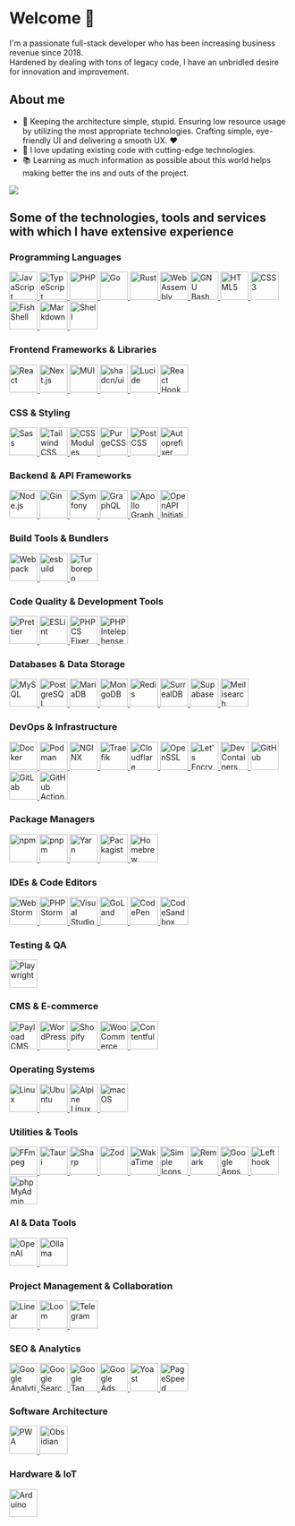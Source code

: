 # Welcome 👋

I'm a passionate full-stack developer who has been increasing business revenue since 2018. <br/>Hardened by dealing with tons of legacy code, I have an unbridled desire for innovation and improvement.

## About me
- 🎯 Keeping the architecture simple, stupid. Ensuring low resource usage by utilizing the most appropriate technologies. Crafting simple, eye-friendly UI and delivering a smooth UX. ❤️
- 🎲 I love updating existing code with cutting-edge technologies.
- 📚  Learning as much information as possible about this world helps making better the ins and outs of the project.

<picture>
   <source srcset="https://github-readme-stats.vercel.app/api?username=l-you&show_icons=true&hide=stars&show=reviews,discussions_started,discussions_answered,prs_merged,prs_merged_percentage&include_all_commits=true" media="(prefers-color-scheme: light)">
  <img src="https://github-readme-stats.vercel.app/api?username=l-you&show_icons=true&hide=stars&show=reviews,discussions_started,discussions_answered,prs_merged,prs_merged_percentage&include_all_commits=true&theme=dark" />

</picture>


## Some of the technologies, tools and services with which I have extensive experience

### Programming Languages
<a href="https://developer.mozilla.org/en-US/docs/Web/JavaScript" target="_blank" rel="noopener noreferrer">
  <picture>
    <source srcset="https://cdn.simpleicons.org/javascript/dark?s=1" media="(prefers-color-scheme: light)">
    <source srcset="https://cdn.simpleicons.org/javascript/white" media="(prefers-color-scheme: dark)">
    <img height="50" width="50" src="https://cdn.simpleicons.org/javascript/dark?s=1" alt="JavaScript" title="JavaScript">
  </picture>
</a>

<a href="https://www.typescriptlang.org/" target="_blank" rel="noopener noreferrer">
  <picture>
    <source srcset="https://cdn.simpleicons.org/typescript/dark?s=1" media="(prefers-color-scheme: light)">
    <source srcset="https://cdn.simpleicons.org/typescript/white" media="(prefers-color-scheme: dark)">
    <img height="50" width="50" src="https://cdn.simpleicons.org/typescript/dark?s=1" alt="TypeScript" title="TypeScript">
  </picture>
</a>

<a href="https://www.php.net/" target="_blank" rel="noopener noreferrer">
  <picture>
    <source srcset="https://cdn.simpleicons.org/php/dark?s=1" media="(prefers-color-scheme: light)">
    <source srcset="https://cdn.simpleicons.org/php/white" media="(prefers-color-scheme: dark)">
    <img height="50" width="50" src="https://cdn.simpleicons.org/php/dark?s=1" alt="PHP" title="PHP">
  </picture>
</a>

<a href="https://go.dev/" target="_blank" rel="noopener noreferrer">
  <picture>
    <source srcset="https://cdn.simpleicons.org/go/dark?s=1" media="(prefers-color-scheme: light)">
    <source srcset="https://cdn.simpleicons.org/go/white" media="(prefers-color-scheme: dark)">
    <img height="50" width="50" src="https://cdn.simpleicons.org/go/dark?s=1" alt="Go" title="Go">
  </picture>
</a>

<a href="https://www.rust-lang.org/" target="_blank" rel="noopener noreferrer">
  <picture>
    <source srcset="https://cdn.simpleicons.org/rust/dark?s=1" media="(prefers-color-scheme: light)">
    <source srcset="https://cdn.simpleicons.org/rust/white" media="(prefers-color-scheme: dark)">
    <img height="50" width="50" src="https://cdn.simpleicons.org/rust/dark?s=1" alt="Rust" title="Rust">
  </picture>
</a>

<a href="https://webassembly.org/" target="_blank" rel="noopener noreferrer">
  <picture>
    <source srcset="https://cdn.simpleicons.org/webassembly/dark?s=1" media="(prefers-color-scheme: light)">
    <source srcset="https://cdn.simpleicons.org/webassembly/white" media="(prefers-color-scheme: dark)">
    <img height="50" width="50" src="https://cdn.simpleicons.org/webassembly/dark?s=1" alt="WebAssembly" title="WebAssembly">
  </picture>
</a>

<a href="https://www.gnu.org/software/bash/" target="_blank" rel="noopener noreferrer">
  <picture>
    <source srcset="https://cdn.simpleicons.org/gnubash/dark?s=1" media="(prefers-color-scheme: light)">
    <source srcset="https://cdn.simpleicons.org/gnubash/white" media="(prefers-color-scheme: dark)">
    <img height="50" width="50" src="https://cdn.simpleicons.org/gnubash/dark?s=1" alt="GNU Bash" title="GNU Bash">
  </picture>
</a>

<a href="https://html.spec.whatwg.org/" target="_blank" rel="noopener noreferrer">
  <picture>
    <source srcset="https://cdn.simpleicons.org/html5/dark?s=1" media="(prefers-color-scheme: light)">
    <source srcset="https://cdn.simpleicons.org/html5/white" media="(prefers-color-scheme: dark)">
    <img height="50" width="50" src="https://cdn.simpleicons.org/html5/dark?s=1" alt="HTML5" title="HTML5">
  </picture>
</a>

<a href="https://www.w3.org/Style/CSS/" target="_blank" rel="noopener noreferrer">
  <picture>
    <source srcset="https://cdn.simpleicons.org/css3/dark?s=1" media="(prefers-color-scheme: light)">
    <source srcset="https://cdn.simpleicons.org/css3/white" media="(prefers-color-scheme: dark)">
    <img height="50" width="50" src="https://cdn.simpleicons.org/css3/dark?s=1" alt="CSS3" title="CSS3">
  </picture>
</a>

<a href="https://fishshell.com/" target="_blank" rel="noopener noreferrer">
  <picture>
    <source srcset="https://cdn.simpleicons.org/fishshell/dark?s=1" media="(prefers-color-scheme: light)">
    <source srcset="https://cdn.simpleicons.org/fishshell/white" media="(prefers-color-scheme: dark)">
    <img height="50" width="50" src="https://cdn.simpleicons.org/fishshell/dark?s=1" alt="Fish Shell" title="Fish Shell">
  </picture>
</a>

<a href="https://www.markdownguide.org/" target="_blank" rel="noopener noreferrer">
  <picture>
    <source srcset="https://cdn.simpleicons.org/markdown/dark?s=1" media="(prefers-color-scheme: light)">
    <source srcset="https://cdn.simpleicons.org/markdown/white" media="(prefers-color-scheme: dark)">
    <img height="50" width="50" src="https://cdn.simpleicons.org/markdown/dark?s=1" alt="Markdown" title="Markdown">
  </picture>
</a>

<a href="https://www.shell.com/" target="_blank" rel="noopener noreferrer">
  <picture>
    <source srcset="https://cdn.simpleicons.org/shell/dark?s=1" media="(prefers-color-scheme: light)">
    <source srcset="https://cdn.simpleicons.org/shell/white" media="(prefers-color-scheme: dark)">
    <img height="50" width="50" src="https://cdn.simpleicons.org/shell/dark?s=1" alt="Shell" title="Shell">
  </picture>
</a>

### Frontend Frameworks & Libraries
<a href="https://react.dev/" target="_blank" rel="noopener noreferrer">
  <picture>
    <source srcset="https://cdn.simpleicons.org/react/dark?s=1" media="(prefers-color-scheme: light)">
    <source srcset="https://cdn.simpleicons.org/react/white" media="(prefers-color-scheme: dark)">
    <img height="50" width="50" src="https://cdn.simpleicons.org/react/dark?s=1" alt="React" title="React">
  </picture>
</a>

<a href="https://nextjs.org/" target="_blank" rel="noopener noreferrer">
  <picture>
    <source srcset="https://cdn.simpleicons.org/nextdotjs/dark?s=1" media="(prefers-color-scheme: light)">
    <source srcset="https://cdn.simpleicons.org/nextdotjs/white" media="(prefers-color-scheme: dark)">
    <img height="50" width="50" src="https://cdn.simpleicons.org/nextdotjs/dark?s=1" alt="Next.js" title="Next.js">
  </picture>
</a>

<a href="https://mui.com/" target="_blank" rel="noopener noreferrer">
  <picture>
    <source srcset="https://cdn.simpleicons.org/mui/dark?s=1" media="(prefers-color-scheme: light)">
    <source srcset="https://cdn.simpleicons.org/mui/white" media="(prefers-color-scheme: dark)">
    <img height="50" width="50" src="https://cdn.simpleicons.org/mui/dark?s=1" alt="MUI" title="MUI">
  </picture>
</a>

<a href="https://ui.shadcn.dev/" target="_blank" rel="noopener noreferrer">
  <picture>
    <source srcset="https://cdn.simpleicons.org/shadcnui/dark?s=1" media="(prefers-color-scheme: light)">
    <source srcset="https://cdn.simpleicons.org/shadcnui/white" media="(prefers-color-scheme: dark)">
    <img height="50" width="50" src="https://cdn.simpleicons.org/shadcnui/dark?s=1" alt="shadcn/ui" title="shadcn/ui">
  </picture>
</a>

<a href="https://lucide.dev/" target="_blank" rel="noopener noreferrer">
  <picture>
    <source srcset="https://cdn.simpleicons.org/lucide/dark?s=1" media="(prefers-color-scheme: light)">
    <source srcset="https://cdn.simpleicons.org/lucide/white" media="(prefers-color-scheme: dark)">
    <img height="50" width="50" src="https://cdn.simpleicons.org/lucide/dark?s=1" alt="Lucide" title="Lucide">
  </picture>
</a>

<a href="https://react-hook-form.com/" target="_blank" rel="noopener noreferrer">
  <picture>
    <source srcset="https://cdn.simpleicons.org/reacthookform/dark?s=1" media="(prefers-color-scheme: light)">
    <source srcset="https://cdn.simpleicons.org/reacthookform/white" media="(prefers-color-scheme: dark)">
    <img height="50" width="50" src="https://cdn.simpleicons.org/reacthookform/dark?s=1" alt="React Hook Form" title="React Hook Form">
  </picture>
</a>

### CSS & Styling
<a href="https://sass-lang.com/" target="_blank" rel="noopener noreferrer">
  <picture>
    <source srcset="https://cdn.simpleicons.org/sass/dark?s=1" media="(prefers-color-scheme: light)">
    <source srcset="https://cdn.simpleicons.org/sass/white" media="(prefers-color-scheme: dark)">
    <img height="50" width="50" src="https://cdn.simpleicons.org/sass/dark?s=1" alt="Sass" title="Sass">
  </picture>
</a>

<a href="https://tailwindcss.com/" target="_blank" rel="noopener noreferrer">
  <picture>
    <source srcset="https://cdn.simpleicons.org/tailwindcss/dark?s=1" media="(prefers-color-scheme: light)">
    <source srcset="https://cdn.simpleicons.org/tailwindcss/white" media="(prefers-color-scheme: dark)">
    <img height="50" width="50" src="https://cdn.simpleicons.org/tailwindcss/dark?s=1" alt="Tailwind CSS" title="Tailwind CSS">
  </picture>
</a>

<a href="https://github.com/css-modules/css-modules" target="_blank" rel="noopener noreferrer">
  <picture>
    <source srcset="https://cdn.simpleicons.org/cssmodules/dark?s=1" media="(prefers-color-scheme: light)">
    <source srcset="https://cdn.simpleicons.org/cssmodules/white" media="(prefers-color-scheme: dark)">
    <img height="50" width="50" src="https://cdn.simpleicons.org/cssmodules/dark?s=1" alt="CSS Modules" title="CSS Modules">
  </picture>
</a>

<a href="https://github.com/FullHuman/purgecss" target="_blank" rel="noopener noreferrer">
  <picture>
    <source srcset="https://cdn.simpleicons.org/purgecss/dark?s=1" media="(prefers-color-scheme: light)">
    <source srcset="https://cdn.simpleicons.org/purgecss/white" media="(prefers-color-scheme: dark)">
    <img height="50" width="50" src="https://cdn.simpleicons.org/purgecss/dark?s=1" alt="PurgeCSS" title="PurgeCSS">
  </picture>
</a>

<a href="https://postcss.org/" target="_blank" rel="noopener noreferrer">
  <picture>
    <source srcset="https://cdn.simpleicons.org/postcss/dark?s=1" media="(prefers-color-scheme: light)">
    <source srcset="https://cdn.simpleicons.org/postcss/white" media="(prefers-color-scheme: dark)">
    <img height="50" width="50" src="https://cdn.simpleicons.org/postcss/dark?s=1" alt="PostCSS" title="PostCSS">
  </picture>
</a>

<a href="https://github.com/postcss/autoprefixer" target="_blank" rel="noopener noreferrer">
  <picture>
    <source srcset="https://cdn.simpleicons.org/autoprefixer/dark?s=1" media="(prefers-color-scheme: light)">
    <source srcset="https://cdn.simpleicons.org/autoprefixer/white" media="(prefers-color-scheme: dark)">
    <img height="50" width="50" src="https://cdn.simpleicons.org/autoprefixer/dark?s=1" alt="Autoprefixer" title="Autoprefixer">
  </picture>
</a>

### Backend & API Frameworks
<a href="https://nodejs.org/" target="_blank" rel="noopener noreferrer">
  <picture>
    <source srcset="https://cdn.simpleicons.org/nodedotjs/dark?s=1" media="(prefers-color-scheme: light)">
    <source srcset="https://cdn.simpleicons.org/nodedotjs/white" media="(prefers-color-scheme: dark)">
    <img height="50" width="50" src="https://cdn.simpleicons.org/nodedotjs/dark?s=1" alt="Node.js" title="Node.js">
  </picture>
</a>

<a href="https://gin-gonic.com/" target="_blank" rel="noopener noreferrer">
  <picture>
    <source srcset="https://cdn.simpleicons.org/gin/dark?s=1" media="(prefers-color-scheme: light)">
    <source srcset="https://cdn.simpleicons.org/gin/white" media="(prefers-color-scheme: dark)">
    <img height="50" width="50" src="https://cdn.simpleicons.org/gin/dark?s=1" alt="Gin" title="Gin">
  </picture>
</a>

<a href="https://symfony.com/" target="_blank" rel="noopener noreferrer">
  <picture>
    <source srcset="https://cdn.simpleicons.org/symfony/dark?s=1" media="(prefers-color-scheme: light)">
    <source srcset="https://cdn.simpleicons.org/symfony/white" media="(prefers-color-scheme: dark)">
    <img height="50" width="50" src="https://cdn.simpleicons.org/symfony/dark?s=1" alt="Symfony" title="Symfony">
  </picture>
</a>

<a href="https://graphql.org/" target="_blank" rel="noopener noreferrer">
  <picture>
    <source srcset="https://cdn.simpleicons.org/graphql/dark?s=1" media="(prefers-color-scheme: light)">
    <source srcset="https://cdn.simpleicons.org/graphql/white" media="(prefers-color-scheme: dark)">
    <img height="50" width="50" src="https://cdn.simpleicons.org/graphql/dark?s=1" alt="GraphQL" title="GraphQL">
  </picture>
</a>

<a href="https://www.apollographql.com/" target="_blank" rel="noopener noreferrer">
  <picture>
    <source srcset="https://cdn.simpleicons.org/apollographql/dark?s=1" media="(prefers-color-scheme: light)">
    <source srcset="https://cdn.simpleicons.org/apollographql/white" media="(prefers-color-scheme: dark)">
    <img height="50" width="50" src="https://cdn.simpleicons.org/apollographql/dark?s=1" alt="Apollo GraphQL" title="Apollo GraphQL">
  </picture>
</a>

<a href="https://www.openapis.org/" target="_blank" rel="noopener noreferrer">
  <picture>
    <source srcset="https://cdn.simpleicons.org/openapiinitiative/dark?s=1" media="(prefers-color-scheme: light)">
    <source srcset="https://cdn.simpleicons.org/openapiinitiative/white" media="(prefers-color-scheme: dark)">
    <img height="50" width="50" src="https://cdn.simpleicons.org/openapiinitiative/dark?s=1" alt="OpenAPI Initiative" title="OpenAPI Initiative">
  </picture>
</a>

### Build Tools & Bundlers
<a href="https://webpack.js.org/" target="_blank" rel="noopener noreferrer">
  <picture>
    <source srcset="https://cdn.simpleicons.org/webpack/dark?s=1" media="(prefers-color-scheme: light)">
    <source srcset="https://cdn.simpleicons.org/webpack/white" media="(prefers-color-scheme: dark)">
    <img height="50" width="50" src="https://cdn.simpleicons.org/webpack/dark?s=1" alt="Webpack" title="Webpack">
  </picture>
</a>

<a href="https://esbuild.github.io/" target="_blank" rel="noopener noreferrer">
  <picture>
    <source srcset="https://cdn.simpleicons.org/esbuild/dark?s=1" media="(prefers-color-scheme: light)">
    <source srcset="https://cdn.simpleicons.org/esbuild/white" media="(prefers-color-scheme: dark)">
    <img height="50" width="50" src="https://cdn.simpleicons.org/esbuild/dark?s=1" alt="esbuild" title="esbuild">
  </picture>
</a>

<a href="https://turborepo.org/" target="_blank" rel="noopener noreferrer">
  <picture>
    <source srcset="https://cdn.simpleicons.org/turborepo/dark?s=1" media="(prefers-color-scheme: light)">
    <source srcset="https://cdn.simpleicons.org/turborepo/white" media="(prefers-color-scheme: dark)">
    <img height="50" width="50" src="https://cdn.simpleicons.org/turborepo/dark?s=1" alt="Turborepo" title="Turborepo">
  </picture>
</a>

### Code Quality & Development Tools
<a href="https://prettier.io/" target="_blank" rel="noopener noreferrer">
  <picture>
    <source srcset="https://cdn.simpleicons.org/prettier/dark?s=1" media="(prefers-color-scheme: light)">
    <source srcset="https://cdn.simpleicons.org/prettier/white" media="(prefers-color-scheme: dark)">
    <img height="50" width="50" src="https://cdn.simpleicons.org/prettier/dark?s=1" alt="Prettier" title="Prettier">
  </picture>
</a>

<a href="https://eslint.org/" target="_blank" rel="noopener noreferrer">
  <picture>
    <source srcset="https://cdn.simpleicons.org/eslint/dark?s=1" media="(prefers-color-scheme: light)">
    <source srcset="https://cdn.simpleicons.org/eslint/white" media="(prefers-color-scheme: dark)">
    <img height="50" width="50" src="https://cdn.simpleicons.org/eslint/dark?s=1" alt="ESLint" title="ESLint">
  </picture>
</a>

<a href="https://github.com/PHP-CS-Fixer/PHP-CS-Fixer" target="_blank" rel="noopener noreferrer">
  <picture>
    <source srcset="https://cdn.simpleicons.org/phpcsfixer/dark?s=1" media="(prefers-color-scheme: light)">
    <source srcset="https://cdn.simpleicons.org/phpcsfixer/white" media="(prefers-color-scheme: dark)">
    <img height="50" width="50" src="https://cdn.simpleicons.org/phpcsfixer/dark?s=1" alt="PHP CS Fixer" title="PHP CS Fixer">
  </picture>
</a>

<a href="https://intelephense.com/" target="_blank" rel="noopener noreferrer">
  <picture>
    <source srcset="https://cdn.simpleicons.org/phpintellephense/dark?s=1" media="(prefers-color-scheme: light)">
    <source srcset="https://cdn.simpleicons.org/phpintellephense/white" media="(prefers-color-scheme: dark)">
    <img height="50" width="50" src="https://cdn.simpleicons.org/phpintellephense/dark?s=1" alt="PHP Intelephense" title="PHP Intelephense">
  </picture>
</a>

### Databases & Data Storage
<a href="https://www.mysql.com/" target="_blank" rel="noopener noreferrer">
  <picture>
    <source srcset="https://cdn.simpleicons.org/mysql/dark?s=1" media="(prefers-color-scheme: light)">
    <source srcset="https://cdn.simpleicons.org/mysql/white" media="(prefers-color-scheme: dark)">
    <img height="50" width="50" src="https://cdn.simpleicons.org/mysql/dark?s=1" alt="MySQL" title="MySQL">
  </picture>
</a>

<a href="https://www.postgresql.org/" target="_blank" rel="noopener noreferrer">
  <picture>
    <source srcset="https://cdn.simpleicons.org/postgresql/dark?s=1" media="(prefers-color-scheme: light)">
    <source srcset="https://cdn.simpleicons.org/postgresql/white" media="(prefers-color-scheme: dark)">
    <img height="50" width="50" src="https://cdn.simpleicons.org/postgresql/dark?s=1" alt="PostgreSQL" title="PostgreSQL">
  </picture>
</a>

<a href="https://mariadb.org/" target="_blank" rel="noopener noreferrer">
  <picture>
    <source srcset="https://cdn.simpleicons.org/mariadb/dark?s=1" media="(prefers-color-scheme: light)">
    <source srcset="https://cdn.simpleicons.org/mariadb/white" media="(prefers-color-scheme: dark)">
    <img height="50" width="50" src="https://cdn.simpleicons.org/mariadb/dark?s=1" alt="MariaDB" title="MariaDB">
  </picture>
</a>

<a href="https://www.mongodb.com/" target="_blank" rel="noopener noreferrer">
  <picture>
    <source srcset="https://cdn.simpleicons.org/mongodb/dark?s=1" media="(prefers-color-scheme: light)">
    <source srcset="https://cdn.simpleicons.org/mongodb/white" media="(prefers-color-scheme: dark)">
    <img height="50" width="50" src="https://cdn.simpleicons.org/mongodb/dark?s=1" alt="MongoDB" title="MongoDB">
  </picture>
</a>

<a href="https://redis.io/" target="_blank" rel="noopener noreferrer">
  <picture>
    <source srcset="https://cdn.simpleicons.org/redis/dark?s=1" media="(prefers-color-scheme: light)">
    <source srcset="https://cdn.simpleicons.org/redis/white" media="(prefers-color-scheme: dark)">
    <img height="50" width="50" src="https://cdn.simpleicons.org/redis/dark?s=1" alt="Redis" title="Redis">
  </picture>
</a>

<a href="https://surrealdb.com/" target="_blank" rel="noopener noreferrer">
  <picture>
    <source srcset="https://cdn.simpleicons.org/surrealdb/dark?s=1" media="(prefers-color-scheme: light)">
    <source srcset="https://cdn.simpleicons.org/surrealdb/white" media="(prefers-color-scheme: dark)">
    <img height="50" width="50" src="https://cdn.simpleicons.org/surrealdb/dark?s=1" alt="SurrealDB" title="SurrealDB">
  </picture>
</a>

<a href="https://supabase.com/" target="_blank" rel="noopener noreferrer">
  <picture>
    <source srcset="https://cdn.simpleicons.org/supabase/dark?s=1" media="(prefers-color-scheme: light)">
    <source srcset="https://cdn.simpleicons.org/supabase/white" media="(prefers-color-scheme: dark)">
    <img height="50" width="50" src="https://cdn.simpleicons.org/supabase/dark?s=1" alt="Supabase" title="Supabase">
  </picture>
</a>

<a href="https://meilisearch.com/" target="_blank" rel="noopener noreferrer">
  <picture>
    <source srcset="https://cdn.simpleicons.org/meilisearch/dark?s=1" media="(prefers-color-scheme: light)">
    <source srcset="https://cdn.simpleicons.org/meilisearch/white" media="(prefers-color-scheme: dark)">
    <img height="50" width="50" src="https://cdn.simpleicons.org/meilisearch/dark?s=1" alt="Meilisearch" title="Meilisearch">
  </picture>
</a>

### DevOps & Infrastructure
<a href="https://www.docker.com/" target="_blank" rel="noopener noreferrer">
  <picture>
    <source srcset="https://cdn.simpleicons.org/docker/dark?s=1" media="(prefers-color-scheme: light)">
    <source srcset="https://cdn.simpleicons.org/docker/white" media="(prefers-color-scheme: dark)">
    <img height="50" width="50" src="https://cdn.simpleicons.org/docker/dark?s=1" alt="Docker" title="Docker">
  </picture>
</a>

<a href="https://podman.io/" target="_blank" rel="noopener noreferrer">
  <picture>
    <source srcset="https://cdn.simpleicons.org/podman/dark?s=1" media="(prefers-color-scheme: light)">
    <source srcset="https://cdn.simpleicons.org/podman/white" media="(prefers-color-scheme: dark)">
    <img height="50" width="50" src="https://cdn.simpleicons.org/podman/dark?s=1" alt="Podman" title="Podman">
  </picture>
</a>

<a href="https://www.nginx.com/" target="_blank" rel="noopener noreferrer">
  <picture>
    <source srcset="https://cdn.simpleicons.org/nginx/dark?s=1" media="(prefers-color-scheme: light)">
    <source srcset="https://cdn.simpleicons.org/nginx/white" media="(prefers-color-scheme: dark)">
    <img height="50" width="50" src="https://cdn.simpleicons.org/nginx/dark?s=1" alt="NGINX" title="NGINX">
  </picture>
</a>

<a href="https://traefik.io/" target="_blank" rel="noopener noreferrer">
  <picture>
    <source srcset="https://cdn.simpleicons.org/traefikproxy/dark?s=1" media="(prefers-color-scheme: light)">
    <source srcset="https://cdn.simpleicons.org/traefikproxy/white" media="(prefers-color-scheme: dark)">
    <img height="50" width="50" src="https://cdn.simpleicons.org/traefikproxy/dark?s=1" alt="Traefik" title="Traefik">
  </picture>
</a>

<a href="https://www.cloudflare.com/" target="_blank" rel="noopener noreferrer">
  <picture>
    <source srcset="https://cdn.simpleicons.org/cloudflare/dark?s=1" media="(prefers-color-scheme: light)">
    <source srcset="https://cdn.simpleicons.org/cloudflare/white" media="(prefers-color-scheme: dark)">
    <img height="50" width="50" src="https://cdn.simpleicons.org/cloudflare/dark?s=1" alt="Cloudflare" title="Cloudflare">
  </picture>
</a>

<a href="https://www.openssl.org/" target="_blank" rel="noopener noreferrer">
  <picture>
    <source srcset="https://cdn.simpleicons.org/openssl/dark?s=1" media="(prefers-color-scheme: light)">
    <source srcset="https://cdn.simpleicons.org/openssl/white" media="(prefers-color-scheme: dark)">
    <img height="50" width="50" src="https://cdn.simpleicons.org/openssl/dark?s=1" alt="OpenSSL" title="OpenSSL">
  </picture>
</a>

<a href="https://letsencrypt.org/" target="_blank" rel="noopener noreferrer">
  <picture>
    <source srcset="https://cdn.simpleicons.org/letsencrypt/dark?s=1" media="(prefers-color-scheme: light)">
    <source srcset="https://cdn.simpleicons.org/letsencrypt/white" media="(prefers-color-scheme: dark)">
    <img height="50" width="50" src="https://cdn.simpleicons.org/letsencrypt/dark?s=1" alt="Let's Encrypt" title="Let's Encrypt">
  </picture>
</a>

<a href="https://containers.dev/" target="_blank" rel="noopener noreferrer">
  <picture>
    <source srcset="https://cdn.simpleicons.org/devcontainers/dark?s=1" media="(prefers-color-scheme: light)">
    <source srcset="https://cdn.simpleicons.org/devcontainers/white" media="(prefers-color-scheme: dark)">
    <img height="50" width="50" src="https://cdn.simpleicons.org/devcontainers/dark?s=1" alt="Dev Containers" title="Dev Containers">
  </picture>
</a>

<a href="https://github.com/" target="_blank" rel="noopener noreferrer">
  <picture>
    <source srcset="https://cdn.simpleicons.org/github/dark?s=1" media="(prefers-color-scheme: light)">
    <source srcset="https://cdn.simpleicons.org/github/white" media="(prefers-color-scheme: dark)">
    <img height="50" width="50" src="https://cdn.simpleicons.org/github/dark?s=1" alt="GitHub" title="GitHub">
  </picture>
</a>

<a href="https://about.gitlab.com/" target="_blank" rel="noopener noreferrer">
  <picture>
    <source srcset="https://cdn.simpleicons.org/gitlab/dark?s=1" media="(prefers-color-scheme: light)">
    <source srcset="https://cdn.simpleicons.org/gitlab/white" media="(prefers-color-scheme: dark)">
    <img height="50" width="50" src="https://cdn.simpleicons.org/gitlab/dark?s=1" alt="GitLab" title="GitLab">
  </picture>
</a>

<a href="https://github.com/features/actions" target="_blank" rel="noopener noreferrer">
  <picture>
    <source srcset="https://cdn.simpleicons.org/githubactions/dark?s=1" media="(prefers-color-scheme: light)">
    <source srcset="https://cdn.simpleicons.org/githubactions/white" media="(prefers-color-scheme: dark)">
    <img height="50" width="50" src="https://cdn.simpleicons.org/githubactions/dark?s=1" alt="GitHub Actions" title="GitHub Actions">
  </picture>
</a>

### Package Managers
<a href="https://www.npmjs.com/" target="_blank" rel="noopener noreferrer">
  <picture>
    <source srcset="https://cdn.simpleicons.org/npm/dark?s=1" media="(prefers-color-scheme: light)">
    <source srcset="https://cdn.simpleicons.org/npm/white" media="(prefers-color-scheme: dark)">
    <img height="50" width="50" src="https://cdn.simpleicons.org/npm/dark?s=1" alt="npm" title="npm">
  </picture>
</a>

<a href="https://pnpm.io/" target="_blank" rel="noopener noreferrer">
  <picture>
    <source srcset="https://cdn.simpleicons.org/pnpm/dark?s=1" media="(prefers-color-scheme: light)">
    <source srcset="https://cdn.simpleicons.org/pnpm/white" media="(prefers-color-scheme: dark)">
    <img height="50" width="50" src="https://cdn.simpleicons.org/pnpm/dark?s=1" alt="pnpm" title="pnpm">
  </picture>
</a>

<a href="https://yarnpkg.com/" target="_blank" rel="noopener noreferrer">
  <picture>
    <source srcset="https://cdn.simpleicons.org/yarn/dark?s=1" media="(prefers-color-scheme: light)">
    <source srcset="https://cdn.simpleicons.org/yarn/white" media="(prefers-color-scheme: dark)">
    <img height="50" width="50" src="https://cdn.simpleicons.org/yarn/dark?s=1" alt="Yarn" title="Yarn">
  </picture>
</a>

<a href="https://packagist.org/" target="_blank" rel="noopener noreferrer">
  <picture>
    <source srcset="https://cdn.simpleicons.org/packagist/dark?s=1" media="(prefers-color-scheme: light)">
    <source srcset="https://cdn.simpleicons.org/packagist/white" media="(prefers-color-scheme: dark)">
    <img height="50" width="50" src="https://cdn.simpleicons.org/packagist/dark?s=1" alt="Packagist" title="Packagist">
  </picture>
</a>

<a href="https://brew.sh/" target="_blank" rel="noopener noreferrer">
  <picture>
    <source srcset="https://cdn.simpleicons.org/homebrew/dark?s=1" media="(prefers-color-scheme: light)">
    <source srcset="https://cdn.simpleicons.org/homebrew/white" media="(prefers-color-scheme: dark)">
    <img height="50" width="50" src="https://cdn.simpleicons.org/homebrew/dark?s=1" alt="Homebrew" title="Homebrew">
  </picture>
</a>

### IDEs & Code Editors
<a href="https://www.jetbrains.com/webstorm/" target="_blank" rel="noopener noreferrer">
  <picture>
    <source srcset="https://cdn.simpleicons.org/webstorm/dark?s=1" media="(prefers-color-scheme: light)">
    <source srcset="https://cdn.simpleicons.org/webstorm/white" media="(prefers-color-scheme: dark)">
    <img height="50" width="50" src="https://cdn.simpleicons.org/webstorm/dark?s=1" alt="WebStorm" title="WebStorm">
  </picture>
</a>

<a href="https://www.jetbrains.com/phpstorm/" target="_blank" rel="noopener noreferrer">
  <picture>
    <source srcset="https://cdn.simpleicons.org/phpstorm/dark?s=1" media="(prefers-color-scheme: light)">
    <source srcset="https://cdn.simpleicons.org/phpstorm/white" media="(prefers-color-scheme: dark)">
    <img height="50" width="50" src="https://cdn.simpleicons.org/phpstorm/dark?s=1" alt="PHPStorm" title="PHPStorm">
  </picture>
</a>

<a href="https://code.visualstudio.com/" target="_blank" rel="noopener noreferrer">
  <picture>
    <source srcset="https://cdn.simpleicons.org/visualstudiocode/dark?s=1" media="(prefers-color-scheme: light)">
    <source srcset="https://cdn.simpleicons.org/visualstudiocode/white" media="(prefers-color-scheme: dark)">
    <img height="50" width="50" src="https://cdn.simpleicons.org/visualstudiocode/dark?s=1" alt="Visual Studio Code" title="Visual Studio Code">
  </picture>
</a>

<a href="https://www.jetbrains.com/go/" target="_blank" rel="noopener noreferrer">
  <picture>
    <source srcset="https://cdn.simpleicons.org/goland/dark?s=1" media="(prefers-color-scheme: light)">
    <source srcset="https://cdn.simpleicons.org/goland/white" media="(prefers-color-scheme: dark)">
    <img height="50" width="50" src="https://cdn.simpleicons.org/goland/dark?s=1" alt="GoLand" title="GoLand">
  </picture>
</a>

<a href="https://codepen.io/" target="_blank" rel="noopener noreferrer">
  <picture>
    <source srcset="https://cdn.simpleicons.org/codepen/dark?s=1" media="(prefers-color-scheme: light)">
    <source srcset="https://cdn.simpleicons.org/codepen/white" media="(prefers-color-scheme: dark)">
    <img height="50" width="50" src="https://cdn.simpleicons.org/codepen/dark?s=1" alt="CodePen" title="CodePen">
  </picture>
</a>

<a href="https://codesandbox.io/" target="_blank" rel="noopener noreferrer">
  <picture>
    <source srcset="https://cdn.simpleicons.org/codesandbox/dark?s=1" media="(prefers-color-scheme: light)">
    <source srcset="https://cdn.simpleicons.org/codesandbox/white" media="(prefers-color-scheme: dark)">
    <img height="50" width="50" src="https://cdn.simpleicons.org/codesandbox/dark?s=1" alt="CodeSandbox" title="CodeSandbox">
  </picture>
</a>

### Testing & QA
<a href="https://playwright.dev/" target="_blank" rel="noopener noreferrer">
  <picture>
    <source srcset="https://cdn.simpleicons.org/playwright/dark?s=1" media="(prefers-color-scheme: light)">
    <source srcset="https://cdn.simpleicons.org/playwright/white" media="(prefers-color-scheme: dark)">
    <img height="50" width="50" src="https://cdn.simpleicons.org/playwright/dark?s=1" alt="Playwright" title="Playwright">
  </picture>
</a>

### CMS & E-commerce
<a href="https://www.payloadcms.com/" target="_blank" rel="noopener noreferrer">
  <picture>
    <source srcset="https://cdn.simpleicons.org/payloadcms/dark?s=1" media="(prefers-color-scheme: light)">
    <source srcset="https://cdn.simpleicons.org/payloadcms/white" media="(prefers-color-scheme: dark)">
    <img height="50" width="50" src="https://cdn.simpleicons.org/payloadcms/dark?s=1" alt="Payload CMS" title="Payload CMS">
  </picture>
</a>

<a href="https://www.wordpress.org/" target="_blank" rel="noopener noreferrer">
  <picture>
    <source srcset="https://cdn.simpleicons.org/wordpress/dark?s=1" media="(prefers-color-scheme: light)">
    <source srcset="https://cdn.simpleicons.org/wordpress/white" media="(prefers-color-scheme: dark)">
    <img height="50" width="50" src="https://cdn.simpleicons.org/wordpress/dark?s=1" alt="WordPress" title="WordPress">
  </picture>
</a>

<a href="https://www.shopify.com/" target="_blank" rel="noopener noreferrer">
  <picture>
    <source srcset="https://cdn.simpleicons.org/shopify/dark?s=1" media="(prefers-color-scheme: light)">
    <source srcset="https://cdn.simpleicons.org/shopify/white" media="(prefers-color-scheme: dark)">
    <img height="50" width="50" src="https://cdn.simpleicons.org/shopify/dark?s=1" alt="Shopify" title="Shopify">
  </picture>
</a>

<a href="https://woocommerce.com/" target="_blank" rel="noopener noreferrer">
  <picture>
    <source srcset="https://cdn.simpleicons.org/woocommerce/dark?s=1" media="(prefers-color-scheme: light)">
    <source srcset="https://cdn.simpleicons.org/woocommerce/white" media="(prefers-color-scheme: dark)">
    <img height="50" width="50" src="https://cdn.simpleicons.org/woocommerce/dark?s=1" alt="WooCommerce" title="WooCommerce">
  </picture>
</a>

<a href="https://contentful.com/" target="_blank" rel="noopener noreferrer">
  <picture>
    <source srcset="https://cdn.simpleicons.org/contentful/dark?s=1" media="(prefers-color-scheme: light)">
    <source srcset="https://cdn.simpleicons.org/contentful/white" media="(prefers-color-scheme: dark)">
    <img height="50" width="50" src="https://cdn.simpleicons.org/contentful/dark?s=1" alt="Contentful" title="Contentful">
  </picture>
</a>

### Operating Systems
<a href="https://www.linux.org/" target="_blank" rel="noopener noreferrer">
  <picture>
    <source srcset="https://cdn.simpleicons.org/linux/dark?s=1" media="(prefers-color-scheme: light)">
    <source srcset="https://cdn.simpleicons.org/linux/white" media="(prefers-color-scheme: dark)">
    <img height="50" width="50" src="https://cdn.simpleicons.org/linux/dark?s=1" alt="Linux" title="Linux">
  </picture>
</a>

<a href="https://ubuntu.com/" target="_blank" rel="noopener noreferrer">
  <picture>
    <source srcset="https://cdn.simpleicons.org/ubuntu/dark?s=1" media="(prefers-color-scheme: light)">
    <source srcset="https://cdn.simpleicons.org/ubuntu/white" media="(prefers-color-scheme: dark)">
    <img height="50" width="50" src="https://cdn.simpleicons.org/ubuntu/dark?s=1" alt="Ubuntu" title="Ubuntu">
  </picture>
</a>

<a href="https://alpinelinux.org/" target="_blank" rel="noopener noreferrer">
  <picture>
    <source srcset="https://cdn.simpleicons.org/alpinelinux/dark?s=1" media="(prefers-color-scheme: light)">
    <source srcset="https://cdn.simpleicons.org/alpinelinux/white" media="(prefers-color-scheme: dark)">
    <img height="50" width="50" src="https://cdn.simpleicons.org/alpinelinux/dark?s=1" alt="Alpine Linux" title="Alpine Linux">
  </picture>
</a>

<a href="https://www.apple.com/macos/" target="_blank" rel="noopener noreferrer">
  <picture>
    <source srcset="https://cdn.simpleicons.org/macos/dark?s=1" media="(prefers-color-scheme: light)">
    <source srcset="https://cdn.simpleicons.org/macos/white" media="(prefers-color-scheme: dark)">
    <img height="50" width="50" src="https://cdn.simpleicons.org/macos/dark?s=1" alt="macOS" title="macOS">
  </picture>
</a>

### Utilities & Tools
<a href="https://ffmpeg.org/" target="_blank" rel="noopener noreferrer">
  <picture>
    <source srcset="https://cdn.simpleicons.org/ffmpeg/dark?s=1" media="(prefers-color-scheme: light)">
    <source srcset="https://cdn.simpleicons.org/ffmpeg/white" media="(prefers-color-scheme: dark)">
    <img height="50" width="50" src="https://cdn.simpleicons.org/ffmpeg/dark?s=1" alt="FFmpeg" title="FFmpeg">
  </picture>
</a>

<a href="https://tauri.app/" target="_blank" rel="noopener noreferrer">
  <picture>
    <source srcset="https://cdn.simpleicons.org/tauri/dark?s=1" media="(prefers-color-scheme: light)">
    <source srcset="https://cdn.simpleicons.org/tauri/white" media="(prefers-color-scheme: dark)">
    <img height="50" width="50" src="https://cdn.simpleicons.org/tauri/dark?s=1" alt="Tauri" title="Tauri">
  </picture>
</a>

<a href="https://sharp.pixelplumbing.com/" target="_blank" rel="noopener noreferrer">
  <picture>
    <source srcset="https://cdn.simpleicons.org/sharp/dark?s=1" media="(prefers-color-scheme: light)">
    <source srcset="https://cdn.simpleicons.org/sharp/white" media="(prefers-color-scheme: dark)">
    <img height="50" width="50" src="https://cdn.simpleicons.org/sharp/dark?s=1" alt="Sharp" title="Sharp">
  </picture>
</a>

<a href="https://zod.dev/" target="_blank" rel="noopener noreferrer">
  <picture>
    <source srcset="https://cdn.simpleicons.org/zod/dark?s=1" media="(prefers-color-scheme: light)">
    <source srcset="https://cdn.simpleicons.org/zod/white" media="(prefers-color-scheme: dark)">
    <img height="50" width="50" src="https://cdn.simpleicons.org/zod/dark?s=1" alt="Zod" title="Zod">
  </picture>
</a>

<a href="https://wakatime.com/" target="_blank" rel="noopener noreferrer">
  <picture>
    <source srcset="https://cdn.simpleicons.org/wakatime/dark?s=1" media="(prefers-color-scheme: light)">
    <source srcset="https://cdn.simpleicons.org/wakatime/white" media="(prefers-color-scheme: dark)">
    <img height="50" width="50" src="https://cdn.simpleicons.org/wakatime/dark?s=1" alt="WakaTime" title="WakaTime">
  </picture>
</a>

<a href="https://simpleicons.org/" target="_blank" rel="noopener noreferrer">
  <picture>
    <source srcset="https://cdn.simpleicons.org/simpleicons/dark?s=1" media="(prefers-color-scheme: light)">
    <source srcset="https://cdn.simpleicons.org/simpleicons/white" media="(prefers-color-scheme: dark)">
    <img height="50" width="50" src="https://cdn.simpleicons.org/simpleicons/dark?s=1" alt="Simple Icons" title="Simple Icons">
  </picture>
</a>

<a href="https://github.com/remarkjs/remark" target="_blank" rel="noopener noreferrer">
  <picture>
    <source srcset="https://cdn.simpleicons.org/remark/dark?s=1" media="(prefers-color-scheme: light)">
    <source srcset="https://cdn.simpleicons.org/remark/white" media="(prefers-color-scheme: dark)">
    <img height="50" width="50" src="https://cdn.simpleicons.org/remark/dark?s=1" alt="Remark" title="Remark">
  </picture>
</a>

<a href="https://developers.google.com/apps-script" target="_blank" rel="noopener noreferrer">
  <picture>
    <source srcset="https://cdn.simpleicons.org/googleappsscript/dark?s=1" media="(prefers-color-scheme: light)">
    <source srcset="https://cdn.simpleicons.org/googleappsscript/white" media="(prefers-color-scheme: dark)">
    <img height="50" width="50" src="https://cdn.simpleicons.org/googleappsscript/dark?s=1" alt="Google Apps Script" title="Google Apps Script">
  </picture>
</a>

<a href="https://lefthook.dev/" target="_blank" rel="noopener noreferrer">
  <picture>
    <source srcset="https://cdn.simpleicons.org/lefthook/dark?s=1" media="(prefers-color-scheme: light)">
    <source srcset="https://cdn.simpleicons.org/lefthook/white" media="(prefers-color-scheme: dark)">
    <img height="50" width="50" src="https://cdn.simpleicons.org/lefthook/dark?s=1" alt="Lefthook" title="Lefthook">
  </picture>
</a>

<a href="https://www.phpmyadmin.net/" target="_blank" rel="noopener noreferrer">
  <picture>
    <source srcset="https://cdn.simpleicons.org/phpmyadmin/dark?s=1" media="(prefers-color-scheme: light)">
    <source srcset="https://cdn.simpleicons.org/phpmyadmin/white" media="(prefers-color-scheme: dark)">
    <img height="50" width="50" src="https://cdn.simpleicons.org/phpmyadmin/dark?s=1" alt="phpMyAdmin" title="phpMyAdmin">
  </picture>
</a>

### AI & Data Tools
<a href="https://openai.com/" target="_blank" rel="noopener noreferrer">
  <picture>
    <source srcset="https://cdn.simpleicons.org/openai/dark?s=1" media="(prefers-color-scheme: light)">
    <source srcset="https://cdn.simpleicons.org/openai/white" media="(prefers-color-scheme: dark)">
    <img height="50" width="50" src="https://cdn.simpleicons.org/openai/dark?s=1" alt="OpenAI" title="OpenAI">
  </picture>
</a>

<a href="https://ollama.ai/" target="_blank" rel="noopener noreferrer">
  <picture>
    <source srcset="https://cdn.simpleicons.org/ollama/dark?s=1" media="(prefers-color-scheme: light)">
    <source srcset="https://cdn.simpleicons.org/ollama/white" media="(prefers-color-scheme: dark)">
    <img height="50" width="50" src="https://cdn.simpleicons.org/ollama/dark?s=1" alt="Ollama" title="Ollama">
  </picture>
</a>

### Project Management & Collaboration
<a href="https://linear.app/" target="_blank" rel="noopener noreferrer">
  <picture>
    <source srcset="https://cdn.simpleicons.org/linear/dark?s=1" media="(prefers-color-scheme: light)">
    <source srcset="https://cdn.simpleicons.org/linear/white" media="(prefers-color-scheme: dark)">
    <img height="50" width="50" src="https://cdn.simpleicons.org/linear/dark?s=1" alt="Linear" title="Linear">
  </picture>
</a>

<a href="https://www.loom.com/" target="_blank" rel="noopener noreferrer">
  <picture>
    <source srcset="https://cdn.simpleicons.org/loom/dark?s=1" media="(prefers-color-scheme: light)">
    <source srcset="https://cdn.simpleicons.org/loom/white" media="(prefers-color-scheme: dark)">
    <img height="50" width="50" src="https://cdn.simpleicons.org/loom/dark?s=1" alt="Loom" title="Loom">
  </picture>
</a>

<a href="https://telegram.org/" target="_blank" rel="noopener noreferrer">
  <picture>
    <source srcset="https://cdn.simpleicons.org/telegram/dark?s=1" media="(prefers-color-scheme: light)">
    <source srcset="https://cdn.simpleicons.org/telegram/white" media="(prefers-color-scheme: dark)">
    <img height="50" width="50" src="https://cdn.simpleicons.org/telegram/dark?s=1" alt="Telegram" title="Telegram">
  </picture>
</a>

### SEO & Analytics
<a href="https://www.google.com/analytics/" target="_blank" rel="noopener noreferrer">
  <picture>
    <source srcset="https://cdn.simpleicons.org/googleanalytics/dark?s=1" media="(prefers-color-scheme: light)">
    <source srcset="https://cdn.simpleicons.org/googleanalytics/white" media="(prefers-color-scheme: dark)">
    <img height="50" width="50" src="https://cdn.simpleicons.org/googleanalytics/dark?s=1" alt="Google Analytics" title="Google Analytics">
  </picture>
</a>

<a href="https://search.google.com/search-console" target="_blank" rel="noopener noreferrer">
  <picture>
    <source srcset="https://cdn.simpleicons.org/googlesearchconsole/dark?s=1" media="(prefers-color-scheme: light)">
    <source srcset="https://cdn.simpleicons.org/googlesearchconsole/white" media="(prefers-color-scheme: dark)">
    <img height="50" width="50" src="https://cdn.simpleicons.org/googlesearchconsole/dark?s=1" alt="Google Search Console" title="Google Search Console">
  </picture>
</a>

<a href="https://developers.google.com/tag-manager" target="_blank" rel="noopener noreferrer">
  <picture>
    <source srcset="https://cdn.simpleicons.org/googletagmanager/dark?s=1" media="(prefers-color-scheme: light)">
    <source srcset="https://cdn.simpleicons.org/googletagmanager/white" media="(prefers-color-scheme: dark)">
    <img height="50" width="50" src="https://cdn.simpleicons.org/googletagmanager/dark?s=1" alt="Google Tag Manager" title="Google Tag Manager">
  </picture>
</a>

<a href="https://ads.google.com/" target="_blank" rel="noopener noreferrer">
  <picture>
    <source srcset="https://cdn.simpleicons.org/googleads/dark?s=1" media="(prefers-color-scheme: light)">
    <source srcset="https://cdn.simpleicons.org/googleads/white" media="(prefers-color-scheme: dark)">
    <img height="50" width="50" src="https://cdn.simpleicons.org/googleads/dark?s=1" alt="Google Ads" title="Google Ads">
  </picture>
</a>

<a href="https://yoast.com/" target="_blank" rel="noopener noreferrer">
  <picture>
    <source srcset="https://cdn.simpleicons.org/yoast/dark?s=1" media="(prefers-color-scheme: light)">
    <source srcset="https://cdn.simpleicons.org/yoast/white" media="(prefers-color-scheme: dark)">
    <img height="50" width="50" src="https://cdn.simpleicons.org/yoast/dark?s=1" alt="Yoast" title="Yoast">
  </picture>
</a>

<a href="https://developers.google.com/speed/pagespeed/insights/" target="_blank" rel="noopener noreferrer">
  <picture>
    <source srcset="https://cdn.simpleicons.org/pagespeedinsights/dark?s=1" media="(prefers-color-scheme: light)">
    <source srcset="https://cdn.simpleicons.org/pagespeedinsights/white" media="(prefers-color-scheme: dark)">
    <img height="50" width="50" src="https://cdn.simpleicons.org/pagespeedinsights/dark?s=1" alt="PageSpeed Insights" title="PageSpeed Insights">
  </picture>
</a>

### Software Architecture
<a href="https://web.dev/explore/progressive-web-apps" target="_blank" rel="noopener noreferrer">
  <picture>
    <source srcset="https://cdn.simpleicons.org/pwa/dark?s=1" media="(prefers-color-scheme: light)">
    <source srcset="https://cdn.simpleicons.org/pwa/white" media="(prefers-color-scheme: dark)">
    <img height="50" width="50" src="https://cdn.simpleicons.org/pwa/dark?s=1" alt="PWA" title="PWA">
  </picture>
</a>

<a href="https://www.obisidian.md/" target="_blank" rel="noopener noreferrer">
  <picture>
    <source srcset="https://cdn.simpleicons.org/obsidian/dark?s=1" media="(prefers-color-scheme: light)">
    <source srcset="https://cdn.simpleicons.org/obsidian/white" media="(prefers-color-scheme: dark)">
    <img height="50" width="50" src="https://cdn.simpleicons.org/obsidian/dark?s=1" alt="Obsidian" title="Obsidian">
  </picture>
</a>

### Hardware & IoT
<a href="https://www.arduino.cc/" target="_blank" rel="noopener noreferrer">
  <picture>
    <source srcset="https://cdn.simpleicons.org/arduino/dark?s=1" media="(prefers-color-scheme: light)">
    <source srcset="https://cdn.simpleicons.org/arduino/white" media="(prefers-color-scheme: dark)">
    <img height="50" width="50" src="https://cdn.simpleicons.org/arduino/dark?s=1" alt="Arduino" title="Arduino">
  </picture>
</a>

